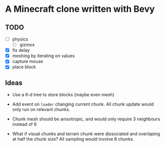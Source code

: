 # A Minecraft clone written with Bevy

## TODO

- [ ] physics
  - [ ] gizmos
- [x] fix delay
- [x] meshing by iterating on values
- [x] capture mouse
- [x] place block

## Ideas

- Use a K-d tree to store blocks (maybe even mesh)

- Add event on `loader` changing current chunk. All chunk update would only run on relevant chunks.

- Chunk mesh should be anisotropic, and would only require 3 neighbours instead of 6

- What if visual chunks and terrain chunk were dissociated and overlaping at half the chunk size? All sampling would involve 8 chunks.
